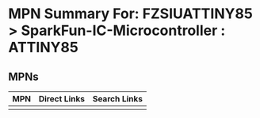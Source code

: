 



# MPN Summary For: FZSIUATTINY85 > SparkFun-IC-Microcontroller : ATTINY85

## MPNs
  

|MPN|Direct Links|Search Links|
| :--- | :--- | :--- |
||||
